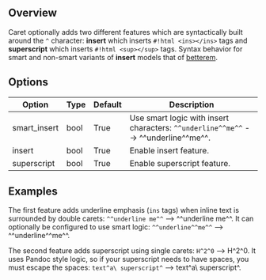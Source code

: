 ## Overview
Caret optionally adds two different features which are syntactically built around the `^` character: **insert** which inserts `#!html <ins></ins>` tags and **superscript** which inserts `#!html <sup></sup>` tags.  Syntax behavior for smart and non-smart variants of **insert** models that of [betterem](betterem.md#differences).

## Options

| Option    | Type | Default |  Description |
|-----------|------|---------|--------------|
| smart_insert | bool | True |Use smart logic with insert characters: `^^underline^^me^^` --> ^^underline^^me^^. |
| insert | bool | True | Enable insert feature. |
| superscript | bool | True |Enable superscript feature. |

## Examples
The first feature adds underline emphasis (`ins` tags) when inline text is surrounded by double carets: `^^underline me^^` --> ^^underline me^^.  It can optionally be configured to use smart logic: `^^underline^^me^^` --> ^^underline^^me^^.

The second feature adds superscript using single carets: `H^2^0` --> H^2^0.  It uses Pandoc style logic, so if your superscript needs to have spaces, you must escape the spaces: `text^a\ superscript^` --> text^a\ superscript^.
